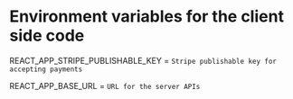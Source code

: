 # Environment variables for the client side code

REACT_APP_STRIPE_PUBLISHABLE_KEY = `Stripe publishable key for accepting payments`

REACT_APP_BASE_URL = `URL for the server APIs`